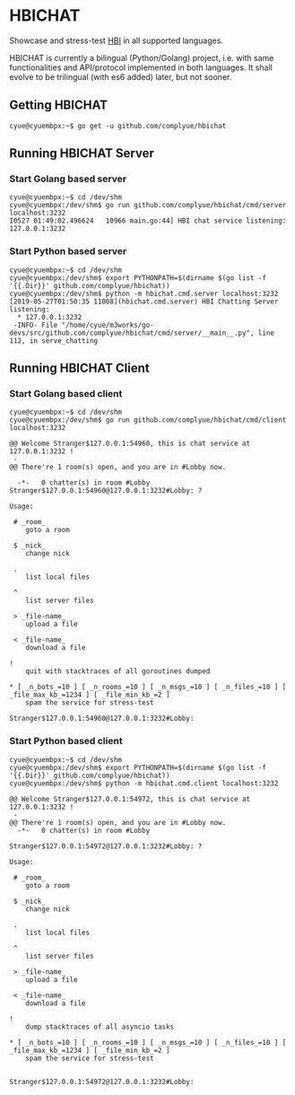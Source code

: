 # HBICHAT

Showcase and stress-test [HBI](https://github.com/complyue/hbi) in all supported languages.

HBICHAT is currently a bilingual (Python/Golang) project, i.e. with same functionalities
and API/protocol implemented in both languages.
It shall evolve to be trilingual (with es6 added) later, but not sooner.

## Getting HBICHAT

```console
cyue@cyuembpx:~$ go get -u github.com/complyue/hbichat
```

## Running HBICHAT Server

### Start Golang based server

```console
cyue@cyuembpx:~$ cd /dev/shm
cyue@cyuembpx:/dev/shm$ go run github.com/complyue/hbichat/cmd/server localhost:3232
I0527 01:49:02.496624   10966 main.go:44] HBI chat service listening: 127.0.0.1:3232
```

### Start Python based server

```console
cyue@cyuembpx:~$ cd /dev/shm
cyue@cyuembpx:/dev/shm$ export PYTHONPATH=$(dirname $(go list -f '{{.Dir}}' github.com/complyue/hbichat))
cyue@cyuembpx:/dev/shm$ python -m hbichat.cmd.server localhost:3232
[2019-05-27T01:50:35 11008](hbichat.cmd.server) HBI Chatting Server listening:
  * 127.0.0.1:3232
 -INFO- File "/home/cyue/m3works/go-devs/src/github.com/complyue/hbichat/cmd/server/__main__.py", line 112, in serve_chatting
```

## Running HBICHAT Client

### Start Golang based client

```console
cyue@cyuembpx:~$ cd /dev/shm
cyue@cyuembpx:/dev/shm$ go run github.com/complyue/hbichat/cmd/client localhost:3232

@@ Welcome Stranger$127.0.0.1:54960, this is chat service at 127.0.0.1:3232 !
 -
@@ There're 1 room(s) open, and you are in #Lobby now.

  -*-	0 chatter(s) in room #Lobby
Stranger$127.0.0.1:54960@127.0.0.1:3232#Lobby: ?

Usage:

 # _room_
    goto a room

 $ _nick_
    change nick

 .
    list local files

 ^
    list server files

 > _file-name_
    upload a file

 < _file-name_
    download a file

!
    quit with stacktraces of all goroutines dumped

* [ _n_bots_=10 ] [ _n_rooms_=10 ] [ _n_msgs_=10 ] [ _n_files_=10 ] [ _file_max_kb_=1234 ] [ _file_min_kb_=2 ]
    spam the service for stress-test

Stranger$127.0.0.1:54960@127.0.0.1:3232#Lobby:

```

### Start Python based client

```console
cyue@cyuembpx:~$ cd /dev/shm
cyue@cyuembpx:/dev/shm$ export PYTHONPATH=$(dirname $(go list -f '{{.Dir}}' github.com/complyue/hbichat))
cyue@cyuembpx:/dev/shm$ python -m hbichat.cmd.client localhost:3232

@@ Welcome Stranger$127.0.0.1:54972, this is chat service at 127.0.0.1:3232 !
 -
@@ There're 1 room(s) open, and you are in #Lobby now.
  -*-	0 chatter(s) in room #Lobby

Stranger$127.0.0.1:54972@127.0.0.1:3232#Lobby: ?

Usage:

 # _room_
    goto a room

 $ _nick_
    change nick

 .
    list local files

 ^
    list server files

 > _file-name_
    upload a file

 < _file-name_
    download a file

!
    dump stacktraces of all asyncio tasks

* [ _n_bots_=10 ] [ _n_rooms_=10 ] [ _n_msgs_=10 ] [ _n_files_=10 ] [ _file_max_kb_=1234 ] [ _file_min_kb_=2 ]
    spam the service for stress-test


Stranger$127.0.0.1:54972@127.0.0.1:3232#Lobby:

```

